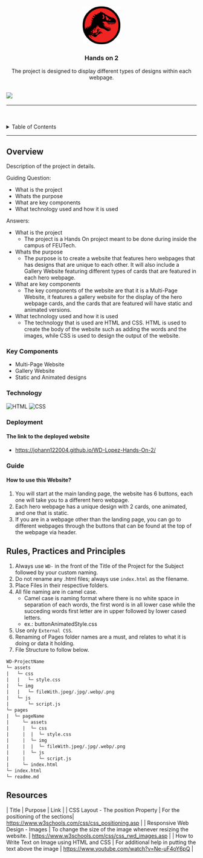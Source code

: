 <a name="readme-top">

<br/>

<br />
<div align="center">
  <a href="https://github.com/johann122004/">
  <!-- TODO: If you want to add logo or banner you can add it here -->
    <img src="./assets/img/mark-down-logo.png" alt="jurassic" width="100" height="100">
  </a>
<!-- TODO: Change Title to the name of the title of your Project -->
  <h3 align="center">Hands on 2</h3>
</div>
<!-- TODO: Make a short description -->
<div align="center">
  The project is designed to display different types of designs within each webpage.
</div>

<br />

<!-- TODO: Change the zyx-0314 into your github username  -->
<!-- TODO: Change the WD-Template-Project into the same name of your folder -->
![](https://visit-counter.vercel.app/counter.png?page=johann122004/WD-Lopez-Hands-On-2)

---

<br />
<br />

<!-- TODO: If you want to add more layers for your readme -->
<details>
  <summary>Table of Contents</summary>
  <ol>
    <li>
      <a href="#overview">Overview</a>
      <ol>
        <li>
          <a href="#key-components">Key Components</a>
        </li>
        <li>
          <a href="#technology">Technology</a>
        </li>
        <li>
          <a href="#deployment">Deployment</a>
        </li>
        <li>
          <a href="#guide">Guide</a>
        </li>
      </ol>
    </li>
    <li>
      <a href="#rule,-practices-and-principles">Rules, Practices and Principles</a>
    </li>
    <li>
      <a href="#resources">Resources</a>
    </li>
  </ol>
</details>

---

## Overview

<!-- TODO: To be changed -->
<!-- The following are just sample -->
Description of the project in details.

Guiding Question:
- What is the project
- Whats the purpose
- What are key components
- What technology used and how it is used

Answers:
- What is the project
  - The project is a Hands On project meant to be done during inside the campus of FEUTech.
- Whats the purpose
  - The purpose is to create a website that features hero webpages that has designs that are unique to each other. It will also include a Gallery Website featuring different types of cards that are featured in each hero webpage.
- What are key components
  - The key components of the website are that it is a Multi-Page Website, it features a gallery website for the display of the hero webpage cards, and  the cards that are featured will have static and animated versions.
- What technology used and how it is used
  - The technology that is used are HTML and CSS. HTML is used to create the body of the website such as adding the words and the images, while CSS is used to design the output of the website.
### Key Components
<!-- TODO: List of Key Components -->
<!-- The following are just sample -->
- Multi-Page Website
- Gallery Website
- Static and Animated designs

### Technology
<!-- TODO: List of Technology Used -->
![HTML](https://img.shields.io/badge/HTML-E34F26?style=for-the-badge&logo=html5&logoColor=white)
![CSS](https://img.shields.io/badge/CSS-1572B6?style=for-the-badge&logo=css3&logoColor=white)

### Deployment
#### The link to the deployed website

- https://johann122004.github.io/WD-Lopez-Hands-On-2/

### Guide
#### How to use this Website?
1. You will start at the main landing page, the website has 6 buttons, each one will take you to a different hero webpage.
2. Each hero webpage has a unique design with 2 cards, one animated, and one that is static.
3. If you are in a webpage other than the landing page, you can go to different webpages through the buttons that can be found at the top of the webpage via header.

## Rules, Practices and Principles
1. Always use `WD-` in the front of the Title of the Project for the Subject followed by your custom naming.
2. Do not rename any .html files; always use `index.html` as the filename.
3. Place Files in their respective folders.
4. All file naming are in camel case.
   - Camel case is naming format where there is no white space in separation of each words, the first word is in all lower case while the succeding words first letter are in upper followed by lower cased letters.
   - ex.: buttonAnimatedStyle.css
5. Use only `External CSS`.
6. Renaming of Pages folder names are a must, and relates to what it is doing or data it holding.
7. File Structure to follow below.

```
WD-ProjectName
└─ assets
|   └─ css
|   |   └─ style.css
|   └─ img
|   |   └─ fileWith.jpeg/.jpg/.webp/.png
|   └─ js
|       └─ script.js
└─ pages
|  └─ pageName
|     └─ assets
|     |  └─ css
|     |  |  └─ style.css
|     |  └─ img
|     |  |  └─ fileWith.jpeg/.jpg/.webp/.png
|     |  └─ js
|     |     └─ script.js
|     └─ index.html
└─ index.html
└─ readme.md
```

## Resources

<!-- TODO: Add References -->
| Title | Purpose | Link |
| CSS Layout - The position Property | For the positioning of the sections| https://www.w3schools.com/css/css_positioning.asp |
| Responsive Web Design - Images | To change the size of the image whenever resizing the website. | https://www.w3schools.com/css/css_rwd_images.asp |
| How to Write Text on Image using HTML and CSS | For additional help in putting the text above the image | https://www.youtube.com/watch?v=Ne-uF4oY6pQ |